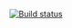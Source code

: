 [![Build status](https://ci.appveyor.com/api/projects/status/8aplpef0q452p57u/branch/main?svg=true)](https://ci.appveyor.com/project/pavel27499/appveyor-kq1h0/branch/main)